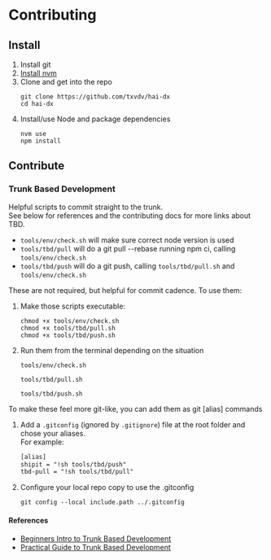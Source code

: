 # Contributing

## Install

1. Install git
2. [Install nvm](https://github.com/nvm-sh/nvm?tab=readme-ov-file#installing-and-updating)
3. Clone and get into the repo
   ```
   git clone https://github.com/txvdv/hai-dx
   cd hai-dx
   ```
4. Install/use Node and package dependencies
   ```
   nvm use
   npm install
   ```

## Contribute

### Trunk Based Development

Helpful scripts to commit straight to the trunk.  
See below for references and the contributing docs for more links about TBD.

- `tools/env/check.sh` will make sure correct node version is used
- `tools/tbd/pull` will do a git pull --rebase running npm ci, calling `tools/env/check.sh`
- `tools/tbd/push` will do a git push, calling `tools/tbd/pull.sh` and `tools/env/check.sh`

These are not required, but helpful for commit cadence. To use them:
1. Make those scripts executable:
   ```shell
   chmod +x tools/env/check.sh
   chmod +x tools/tbd/pull.sh
   chmod +x tools/tbd/push.sh
   ```
2. Run them from the terminal depending on the situation
   ```shell
   tools/env/check.sh
   ```
   ```shell
   tools/tbd/pull.sh
   ```
   ```shell
   tools/tbd/push.sh
   ```

To make these feel more git-like, you can add them as git [alias] commands
1. Add a `.gitconfig` (ignored by `.gitignore`) file at the root folder and chose your aliases.  
   For example:
   ```txt
   [alias]
   shipit = "!sh tools/tbd/push"
   tbd-pull = "!sh tools/tbd/pull"
   ```
2. Configure your local repo copy to use the .gitconfig
   ```shell
   git config --local include.path ../.gitconfig
   ```

#### References
- [Beginners Intro to Trunk Based Development](https://dev.to/jonlauridsen/beginners-intro-to-trunk-based-development-3158)
- [Practical Guide to Trunk Based Development](https://dev.to/jonlauridsen/practical-guide-to-trunk-based-development-1hlj)
